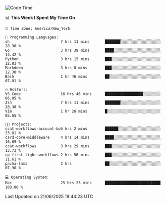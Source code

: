

<!--START_SECTION:waka-->
![Code Time](http://img.shields.io/badge/Code%20Time-943%20hrs%2014%20mins-blue)

📊 **This Week I Spent My Time On** 

```text
🕑︎ Time Zone: America/New_York

💬 Programming Languages: 
sh                       7 hrs 11 mins       ███████░░░░░░░░░░░░░░░░░░   28.30 % 
Go                       3 hrs 39 mins       ████░░░░░░░░░░░░░░░░░░░░░   14.42 % 
Python                   3 hrs 15 mins       ███░░░░░░░░░░░░░░░░░░░░░░   12.83 % 
Markdown                 3 hrs 8 mins        ███░░░░░░░░░░░░░░░░░░░░░░   12.38 % 
Bash                     1 hr 46 mins        ██░░░░░░░░░░░░░░░░░░░░░░░   07.01 % 

🔥 Editors: 
VS Code                  16 hrs 46 mins      █████████████████░░░░░░░░   66.05 % 
Zsh                      7 hrs 11 mins       ███████░░░░░░░░░░░░░░░░░░   28.30 % 
Vim                      1 hr 26 mins        █░░░░░░░░░░░░░░░░░░░░░░░░   05.65 % 

🐱‍💻 Projects: 
ccat-workflows-account-bo6 hrs 2 mins        ██████░░░░░░░░░░░░░░░░░░░   23.81 % 
card-core-middleware     4 hrs 14 mins       ████░░░░░░░░░░░░░░░░░░░░░   16.69 % 
ccat-workflows           3 hrs 29 mins       ███░░░░░░░░░░░░░░░░░░░░░░   13.73 % 
cp-first-light-workflows 2 hrs 56 mins       ███░░░░░░░░░░░░░░░░░░░░░░   11.61 % 
pacha-lama               2 hrs               ██░░░░░░░░░░░░░░░░░░░░░░░   07.90 % 

💻 Operating System: 
Mac                      25 hrs 23 mins      █████████████████████████   100.00 % 
```


 Last Updated on 21/06/2025 18:44:23 UTC
<!--END_SECTION:waka-->
